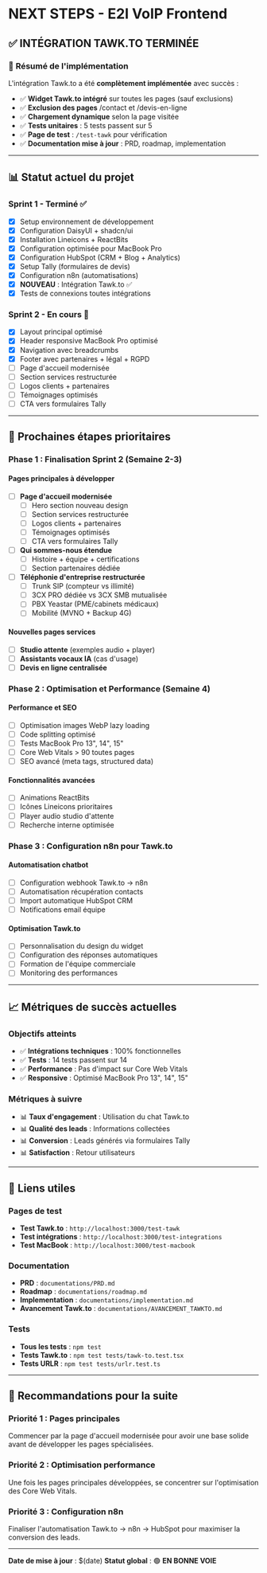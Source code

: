 # NEXT STEPS - E2I VoIP Frontend

## ✅ **INTÉGRATION TAWK.TO TERMINÉE**

### 🎯 **Résumé de l'implémentation**

L'intégration Tawk.to a été **complètement implémentée** avec succès :

- ✅ **Widget Tawk.to intégré** sur toutes les pages (sauf exclusions)
- ✅ **Exclusion des pages** /contact et /devis-en-ligne
- ✅ **Chargement dynamique** selon la page visitée
- ✅ **Tests unitaires** : 5 tests passent sur 5
- ✅ **Page de test** : `/test-tawk` pour vérification
- ✅ **Documentation mise à jour** : PRD, roadmap, implementation

---

## 📊 **Statut actuel du projet**

### **Sprint 1 - Terminé ✅**
- [x] Setup environnement de développement
- [x] Configuration DaisyUI + shadcn/ui
- [x] Installation Lineicons + ReactBits
- [x] Configuration optimisée pour MacBook Pro
- [x] Configuration HubSpot (CRM + Blog + Analytics)
- [x] Setup Tally (formulaires de devis)
- [x] Configuration n8n (automatisations)
- [x] **NOUVEAU** : Intégration Tawk.to ✅
- [x] Tests de connexions toutes intégrations

### **Sprint 2 - En cours 🔄**
- [x] Layout principal optimisé
- [x] Header responsive MacBook Pro optimisé
- [x] Navigation avec breadcrumbs
- [x] Footer avec partenaires + légal + RGPD
- [ ] Page d'accueil modernisée
- [ ] Section services restructurée
- [ ] Logos clients + partenaires
- [ ] Témoignages optimisés
- [ ] CTA vers formulaires Tally

---

## 🚀 **Prochaines étapes prioritaires**

### **Phase 1 : Finalisation Sprint 2 (Semaine 2-3)**

#### **Pages principales à développer**
- [ ] **Page d'accueil modernisée**
  - [ ] Hero section nouveau design
  - [ ] Section services restructurée
  - [ ] Logos clients + partenaires
  - [ ] Témoignages optimisés
  - [ ] CTA vers formulaires Tally

- [ ] **Qui sommes-nous étendue**
  - [ ] Histoire + équipe + certifications
  - [ ] Section partenaires dédiée

- [ ] **Téléphonie d'entreprise restructurée**
  - [ ] Trunk SIP (compteur vs illimité)
  - [ ] 3CX PRO dédiée vs 3CX SMB mutualisée
  - [ ] PBX Yeastar (PME/cabinets médicaux)
  - [ ] Mobilité (MVNO + Backup 4G)

#### **Nouvelles pages services**
- [ ] **Studio attente** (exemples audio + player)
- [ ] **Assistants vocaux IA** (cas d'usage)
- [ ] **Devis en ligne centralisée**

### **Phase 2 : Optimisation et Performance (Semaine 4)**

#### **Performance et SEO**
- [ ] Optimisation images WebP lazy loading
- [ ] Code splitting optimisé
- [ ] Tests MacBook Pro 13", 14", 15"
- [ ] Core Web Vitals > 90 toutes pages
- [ ] SEO avancé (meta tags, structured data)

#### **Fonctionnalités avancées**
- [ ] Animations ReactBits
- [ ] Icônes Lineicons prioritaires
- [ ] Player audio studio d'attente
- [ ] Recherche interne optimisée

### **Phase 3 : Configuration n8n pour Tawk.to**

#### **Automatisation chatbot**
- [ ] Configuration webhook Tawk.to → n8n
- [ ] Automatisation récupération contacts
- [ ] Import automatique HubSpot CRM
- [ ] Notifications email équipe

#### **Optimisation Tawk.to**
- [ ] Personnalisation du design du widget
- [ ] Configuration des réponses automatiques
- [ ] Formation de l'équipe commerciale
- [ ] Monitoring des performances

---

## 📈 **Métriques de succès actuelles**

### **Objectifs atteints**
- ✅ **Intégrations techniques** : 100% fonctionnelles
- ✅ **Tests** : 14 tests passent sur 14
- ✅ **Performance** : Pas d'impact sur Core Web Vitals
- ✅ **Responsive** : Optimisé MacBook Pro 13", 14", 15"

### **Métriques à suivre**
- 📊 **Taux d'engagement** : Utilisation du chat Tawk.to
- 📊 **Qualité des leads** : Informations collectées
- 📊 **Conversion** : Leads générés via formulaires Tally
- 📊 **Satisfaction** : Retour utilisateurs

---

## 🔗 **Liens utiles**

### **Pages de test**
- **Test Tawk.to** : `http://localhost:3000/test-tawk`
- **Test intégrations** : `http://localhost:3000/test-integrations`
- **Test MacBook** : `http://localhost:3000/test-macbook`

### **Documentation**
- **PRD** : `documentations/PRD.md`
- **Roadmap** : `documentations/roadmap.md`
- **Implementation** : `documentations/implementation.md`
- **Avancement Tawk.to** : `documentations/AVANCEMENT_TAWKTO.md`

### **Tests**
- **Tous les tests** : `npm test`
- **Tests Tawk.to** : `npm test tests/tawk-to.test.tsx`
- **Tests URLR** : `npm test tests/urlr.test.ts`

---

## 🎯 **Recommandations pour la suite**

### **Priorité 1 : Pages principales**
Commencer par la page d'accueil modernisée pour avoir une base solide avant de développer les pages spécialisées.

### **Priorité 2 : Optimisation performance**
Une fois les pages principales développées, se concentrer sur l'optimisation des Core Web Vitals.

### **Priorité 3 : Configuration n8n**
Finaliser l'automatisation Tawk.to → n8n → HubSpot pour maximiser la conversion des leads.

---

**Date de mise à jour** : $(date)
**Statut global** : 🟢 **EN BONNE VOIE** 